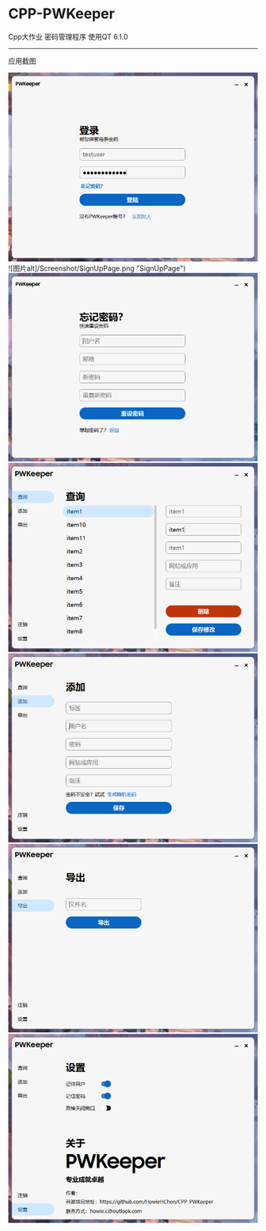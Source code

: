 # CPP-PWKeeper
Cpp大作业 密码管理程序
使用QT 6.1.0
_______________________________________________________________

应用截图

![图片alt](/Screenshot/SignInPage.png "SignInPage")
![图片alt]/Screenshot/SignUpPage.png "SignUpPage")
![图片alt](/Screenshot/ForgetPWPage.png "ForgetPWPage")
![图片alt](/Screenshot/ViewPage.png "ViewPage")
![图片alt](/Screenshot/AddPage.png "AddPage")
![图片alt](/Screenshot/OutputPage.png "OutputPage")
![图片alt](/Screenshot/SettingsPage.png "SettingsPage")